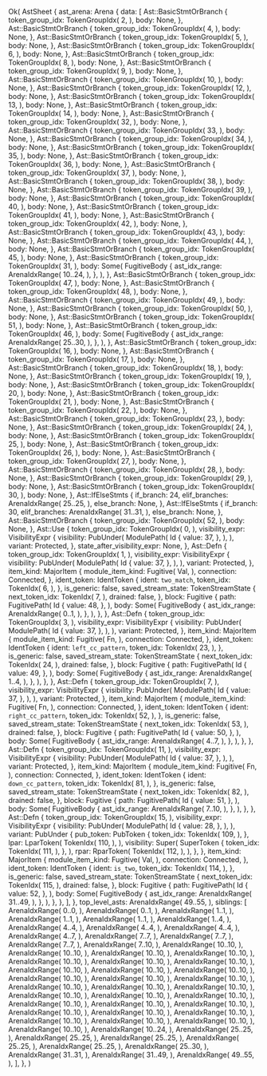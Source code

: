 Ok(
    AstSheet {
        ast_arena: Arena {
            data: [
                Ast::BasicStmtOrBranch {
                    token_group_idx: TokenGroupIdx(
                        2,
                    ),
                    body: None,
                },
                Ast::BasicStmtOrBranch {
                    token_group_idx: TokenGroupIdx(
                        4,
                    ),
                    body: None,
                },
                Ast::BasicStmtOrBranch {
                    token_group_idx: TokenGroupIdx(
                        5,
                    ),
                    body: None,
                },
                Ast::BasicStmtOrBranch {
                    token_group_idx: TokenGroupIdx(
                        6,
                    ),
                    body: None,
                },
                Ast::BasicStmtOrBranch {
                    token_group_idx: TokenGroupIdx(
                        8,
                    ),
                    body: None,
                },
                Ast::BasicStmtOrBranch {
                    token_group_idx: TokenGroupIdx(
                        9,
                    ),
                    body: None,
                },
                Ast::BasicStmtOrBranch {
                    token_group_idx: TokenGroupIdx(
                        10,
                    ),
                    body: None,
                },
                Ast::BasicStmtOrBranch {
                    token_group_idx: TokenGroupIdx(
                        12,
                    ),
                    body: None,
                },
                Ast::BasicStmtOrBranch {
                    token_group_idx: TokenGroupIdx(
                        13,
                    ),
                    body: None,
                },
                Ast::BasicStmtOrBranch {
                    token_group_idx: TokenGroupIdx(
                        14,
                    ),
                    body: None,
                },
                Ast::BasicStmtOrBranch {
                    token_group_idx: TokenGroupIdx(
                        32,
                    ),
                    body: None,
                },
                Ast::BasicStmtOrBranch {
                    token_group_idx: TokenGroupIdx(
                        33,
                    ),
                    body: None,
                },
                Ast::BasicStmtOrBranch {
                    token_group_idx: TokenGroupIdx(
                        34,
                    ),
                    body: None,
                },
                Ast::BasicStmtOrBranch {
                    token_group_idx: TokenGroupIdx(
                        35,
                    ),
                    body: None,
                },
                Ast::BasicStmtOrBranch {
                    token_group_idx: TokenGroupIdx(
                        36,
                    ),
                    body: None,
                },
                Ast::BasicStmtOrBranch {
                    token_group_idx: TokenGroupIdx(
                        37,
                    ),
                    body: None,
                },
                Ast::BasicStmtOrBranch {
                    token_group_idx: TokenGroupIdx(
                        38,
                    ),
                    body: None,
                },
                Ast::BasicStmtOrBranch {
                    token_group_idx: TokenGroupIdx(
                        39,
                    ),
                    body: None,
                },
                Ast::BasicStmtOrBranch {
                    token_group_idx: TokenGroupIdx(
                        40,
                    ),
                    body: None,
                },
                Ast::BasicStmtOrBranch {
                    token_group_idx: TokenGroupIdx(
                        41,
                    ),
                    body: None,
                },
                Ast::BasicStmtOrBranch {
                    token_group_idx: TokenGroupIdx(
                        42,
                    ),
                    body: None,
                },
                Ast::BasicStmtOrBranch {
                    token_group_idx: TokenGroupIdx(
                        43,
                    ),
                    body: None,
                },
                Ast::BasicStmtOrBranch {
                    token_group_idx: TokenGroupIdx(
                        44,
                    ),
                    body: None,
                },
                Ast::BasicStmtOrBranch {
                    token_group_idx: TokenGroupIdx(
                        45,
                    ),
                    body: None,
                },
                Ast::BasicStmtOrBranch {
                    token_group_idx: TokenGroupIdx(
                        31,
                    ),
                    body: Some(
                        FugitiveBody {
                            ast_idx_range: ArenaIdxRange(
                                10..24,
                            ),
                        },
                    ),
                },
                Ast::BasicStmtOrBranch {
                    token_group_idx: TokenGroupIdx(
                        47,
                    ),
                    body: None,
                },
                Ast::BasicStmtOrBranch {
                    token_group_idx: TokenGroupIdx(
                        48,
                    ),
                    body: None,
                },
                Ast::BasicStmtOrBranch {
                    token_group_idx: TokenGroupIdx(
                        49,
                    ),
                    body: None,
                },
                Ast::BasicStmtOrBranch {
                    token_group_idx: TokenGroupIdx(
                        50,
                    ),
                    body: None,
                },
                Ast::BasicStmtOrBranch {
                    token_group_idx: TokenGroupIdx(
                        51,
                    ),
                    body: None,
                },
                Ast::BasicStmtOrBranch {
                    token_group_idx: TokenGroupIdx(
                        46,
                    ),
                    body: Some(
                        FugitiveBody {
                            ast_idx_range: ArenaIdxRange(
                                25..30,
                            ),
                        },
                    ),
                },
                Ast::BasicStmtOrBranch {
                    token_group_idx: TokenGroupIdx(
                        16,
                    ),
                    body: None,
                },
                Ast::BasicStmtOrBranch {
                    token_group_idx: TokenGroupIdx(
                        17,
                    ),
                    body: None,
                },
                Ast::BasicStmtOrBranch {
                    token_group_idx: TokenGroupIdx(
                        18,
                    ),
                    body: None,
                },
                Ast::BasicStmtOrBranch {
                    token_group_idx: TokenGroupIdx(
                        19,
                    ),
                    body: None,
                },
                Ast::BasicStmtOrBranch {
                    token_group_idx: TokenGroupIdx(
                        20,
                    ),
                    body: None,
                },
                Ast::BasicStmtOrBranch {
                    token_group_idx: TokenGroupIdx(
                        21,
                    ),
                    body: None,
                },
                Ast::BasicStmtOrBranch {
                    token_group_idx: TokenGroupIdx(
                        22,
                    ),
                    body: None,
                },
                Ast::BasicStmtOrBranch {
                    token_group_idx: TokenGroupIdx(
                        23,
                    ),
                    body: None,
                },
                Ast::BasicStmtOrBranch {
                    token_group_idx: TokenGroupIdx(
                        24,
                    ),
                    body: None,
                },
                Ast::BasicStmtOrBranch {
                    token_group_idx: TokenGroupIdx(
                        25,
                    ),
                    body: None,
                },
                Ast::BasicStmtOrBranch {
                    token_group_idx: TokenGroupIdx(
                        26,
                    ),
                    body: None,
                },
                Ast::BasicStmtOrBranch {
                    token_group_idx: TokenGroupIdx(
                        27,
                    ),
                    body: None,
                },
                Ast::BasicStmtOrBranch {
                    token_group_idx: TokenGroupIdx(
                        28,
                    ),
                    body: None,
                },
                Ast::BasicStmtOrBranch {
                    token_group_idx: TokenGroupIdx(
                        29,
                    ),
                    body: None,
                },
                Ast::BasicStmtOrBranch {
                    token_group_idx: TokenGroupIdx(
                        30,
                    ),
                    body: None,
                },
                Ast::IfElseStmts {
                    if_branch: 24,
                    elif_branches: ArenaIdxRange(
                        25..25,
                    ),
                    else_branch: None,
                },
                Ast::IfElseStmts {
                    if_branch: 30,
                    elif_branches: ArenaIdxRange(
                        31..31,
                    ),
                    else_branch: None,
                },
                Ast::BasicStmtOrBranch {
                    token_group_idx: TokenGroupIdx(
                        52,
                    ),
                    body: None,
                },
                Ast::Use {
                    token_group_idx: TokenGroupIdx(
                        0,
                    ),
                    visibility_expr: VisibilityExpr {
                        visibility: PubUnder(
                            ModulePath(
                                Id {
                                    value: 37,
                                },
                            ),
                        ),
                        variant: Protected,
                    },
                    state_after_visibility_expr: None,
                },
                Ast::Defn {
                    token_group_idx: TokenGroupIdx(
                        1,
                    ),
                    visibility_expr: VisibilityExpr {
                        visibility: PubUnder(
                            ModulePath(
                                Id {
                                    value: 37,
                                },
                            ),
                        ),
                        variant: Protected,
                    },
                    item_kind: MajorItem {
                        module_item_kind: Fugitive(
                            Val,
                        ),
                        connection: Connected,
                    },
                    ident_token: IdentToken {
                        ident: `two_match`,
                        token_idx: TokenIdx(
                            6,
                        ),
                    },
                    is_generic: false,
                    saved_stream_state: TokenStreamState {
                        next_token_idx: TokenIdx(
                            7,
                        ),
                        drained: false,
                    },
                    block: Fugitive {
                        path: FugitivePath(
                            Id {
                                value: 48,
                            },
                        ),
                        body: Some(
                            FugitiveBody {
                                ast_idx_range: ArenaIdxRange(
                                    0..1,
                                ),
                            },
                        ),
                    },
                },
                Ast::Defn {
                    token_group_idx: TokenGroupIdx(
                        3,
                    ),
                    visibility_expr: VisibilityExpr {
                        visibility: PubUnder(
                            ModulePath(
                                Id {
                                    value: 37,
                                },
                            ),
                        ),
                        variant: Protected,
                    },
                    item_kind: MajorItem {
                        module_item_kind: Fugitive(
                            Fn,
                        ),
                        connection: Connected,
                    },
                    ident_token: IdentToken {
                        ident: `left_cc_pattern`,
                        token_idx: TokenIdx(
                            23,
                        ),
                    },
                    is_generic: false,
                    saved_stream_state: TokenStreamState {
                        next_token_idx: TokenIdx(
                            24,
                        ),
                        drained: false,
                    },
                    block: Fugitive {
                        path: FugitivePath(
                            Id {
                                value: 49,
                            },
                        ),
                        body: Some(
                            FugitiveBody {
                                ast_idx_range: ArenaIdxRange(
                                    1..4,
                                ),
                            },
                        ),
                    },
                },
                Ast::Defn {
                    token_group_idx: TokenGroupIdx(
                        7,
                    ),
                    visibility_expr: VisibilityExpr {
                        visibility: PubUnder(
                            ModulePath(
                                Id {
                                    value: 37,
                                },
                            ),
                        ),
                        variant: Protected,
                    },
                    item_kind: MajorItem {
                        module_item_kind: Fugitive(
                            Fn,
                        ),
                        connection: Connected,
                    },
                    ident_token: IdentToken {
                        ident: `right_cc_pattern`,
                        token_idx: TokenIdx(
                            52,
                        ),
                    },
                    is_generic: false,
                    saved_stream_state: TokenStreamState {
                        next_token_idx: TokenIdx(
                            53,
                        ),
                        drained: false,
                    },
                    block: Fugitive {
                        path: FugitivePath(
                            Id {
                                value: 50,
                            },
                        ),
                        body: Some(
                            FugitiveBody {
                                ast_idx_range: ArenaIdxRange(
                                    4..7,
                                ),
                            },
                        ),
                    },
                },
                Ast::Defn {
                    token_group_idx: TokenGroupIdx(
                        11,
                    ),
                    visibility_expr: VisibilityExpr {
                        visibility: PubUnder(
                            ModulePath(
                                Id {
                                    value: 37,
                                },
                            ),
                        ),
                        variant: Protected,
                    },
                    item_kind: MajorItem {
                        module_item_kind: Fugitive(
                            Fn,
                        ),
                        connection: Connected,
                    },
                    ident_token: IdentToken {
                        ident: `down_cc_pattern`,
                        token_idx: TokenIdx(
                            81,
                        ),
                    },
                    is_generic: false,
                    saved_stream_state: TokenStreamState {
                        next_token_idx: TokenIdx(
                            82,
                        ),
                        drained: false,
                    },
                    block: Fugitive {
                        path: FugitivePath(
                            Id {
                                value: 51,
                            },
                        ),
                        body: Some(
                            FugitiveBody {
                                ast_idx_range: ArenaIdxRange(
                                    7..10,
                                ),
                            },
                        ),
                    },
                },
                Ast::Defn {
                    token_group_idx: TokenGroupIdx(
                        15,
                    ),
                    visibility_expr: VisibilityExpr {
                        visibility: PubUnder(
                            ModulePath(
                                Id {
                                    value: 28,
                                },
                            ),
                        ),
                        variant: PubUnder {
                            pub_token: PubToken {
                                token_idx: TokenIdx(
                                    109,
                                ),
                            },
                            lpar: LparToken(
                                TokenIdx(
                                    110,
                                ),
                            ),
                            visibility: Super(
                                SuperToken {
                                    token_idx: TokenIdx(
                                        111,
                                    ),
                                },
                            ),
                            rpar: RparToken(
                                TokenIdx(
                                    112,
                                ),
                            ),
                        },
                    },
                    item_kind: MajorItem {
                        module_item_kind: Fugitive(
                            Val,
                        ),
                        connection: Connected,
                    },
                    ident_token: IdentToken {
                        ident: `is_two`,
                        token_idx: TokenIdx(
                            114,
                        ),
                    },
                    is_generic: false,
                    saved_stream_state: TokenStreamState {
                        next_token_idx: TokenIdx(
                            115,
                        ),
                        drained: false,
                    },
                    block: Fugitive {
                        path: FugitivePath(
                            Id {
                                value: 52,
                            },
                        ),
                        body: Some(
                            FugitiveBody {
                                ast_idx_range: ArenaIdxRange(
                                    31..49,
                                ),
                            },
                        ),
                    },
                },
            ],
        },
        top_level_asts: ArenaIdxRange(
            49..55,
        ),
        siblings: [
            ArenaIdxRange(
                0..0,
            ),
            ArenaIdxRange(
                0..1,
            ),
            ArenaIdxRange(
                1..1,
            ),
            ArenaIdxRange(
                1..1,
            ),
            ArenaIdxRange(
                1..1,
            ),
            ArenaIdxRange(
                1..4,
            ),
            ArenaIdxRange(
                4..4,
            ),
            ArenaIdxRange(
                4..4,
            ),
            ArenaIdxRange(
                4..4,
            ),
            ArenaIdxRange(
                4..7,
            ),
            ArenaIdxRange(
                7..7,
            ),
            ArenaIdxRange(
                7..7,
            ),
            ArenaIdxRange(
                7..7,
            ),
            ArenaIdxRange(
                7..10,
            ),
            ArenaIdxRange(
                10..10,
            ),
            ArenaIdxRange(
                10..10,
            ),
            ArenaIdxRange(
                10..10,
            ),
            ArenaIdxRange(
                10..10,
            ),
            ArenaIdxRange(
                10..10,
            ),
            ArenaIdxRange(
                10..10,
            ),
            ArenaIdxRange(
                10..10,
            ),
            ArenaIdxRange(
                10..10,
            ),
            ArenaIdxRange(
                10..10,
            ),
            ArenaIdxRange(
                10..10,
            ),
            ArenaIdxRange(
                10..10,
            ),
            ArenaIdxRange(
                10..10,
            ),
            ArenaIdxRange(
                10..10,
            ),
            ArenaIdxRange(
                10..10,
            ),
            ArenaIdxRange(
                10..10,
            ),
            ArenaIdxRange(
                10..10,
            ),
            ArenaIdxRange(
                10..10,
            ),
            ArenaIdxRange(
                10..10,
            ),
            ArenaIdxRange(
                10..10,
            ),
            ArenaIdxRange(
                10..10,
            ),
            ArenaIdxRange(
                10..10,
            ),
            ArenaIdxRange(
                10..10,
            ),
            ArenaIdxRange(
                10..10,
            ),
            ArenaIdxRange(
                10..10,
            ),
            ArenaIdxRange(
                10..10,
            ),
            ArenaIdxRange(
                10..10,
            ),
            ArenaIdxRange(
                10..10,
            ),
            ArenaIdxRange(
                10..10,
            ),
            ArenaIdxRange(
                10..10,
            ),
            ArenaIdxRange(
                10..24,
            ),
            ArenaIdxRange(
                25..25,
            ),
            ArenaIdxRange(
                25..25,
            ),
            ArenaIdxRange(
                25..25,
            ),
            ArenaIdxRange(
                25..25,
            ),
            ArenaIdxRange(
                25..25,
            ),
            ArenaIdxRange(
                25..30,
            ),
            ArenaIdxRange(
                31..31,
            ),
            ArenaIdxRange(
                31..49,
            ),
            ArenaIdxRange(
                49..55,
            ),
        ],
    },
)